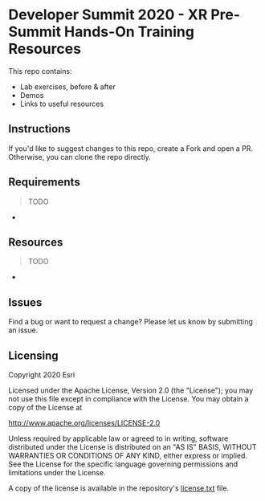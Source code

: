 # Developer Summit 2020 - XR Pre-Summit Hands-On Training Resources

This repo contains:

* Lab exercises, before & after
* Demos
* Links to useful resources

## Instructions

If you'd like to suggest changes to this repo, create a Fork and open a PR. Otherwise, you can clone the repo directly.

## Requirements

> TODO

* 

## Resources

> TODO 
* 

## Issues

Find a bug or want to request a change? Please let us know by submitting an issue.

## Licensing

Copyright 2020 Esri

Licensed under the Apache License, Version 2.0 (the "License");
you may not use this file except in compliance with the License.
You may obtain a copy of the License at

   http://www.apache.org/licenses/LICENSE-2.0

Unless required by applicable law or agreed to in writing, software
distributed under the License is distributed on an "AS IS" BASIS,
WITHOUT WARRANTIES OR CONDITIONS OF ANY KIND, either express or implied.
See the License for the specific language governing permissions and
limitations under the License.

A copy of the license is available in the repository's [license.txt](license.txt) file.
